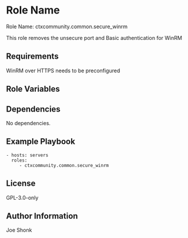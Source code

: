 Role Name
=========

Role Name: ctxcommunity.common.secure_winrm

This role removes the unsecure port and Basic authentication for WinRM

Requirements
------------

WinRM over HTTPS needs to be preconfigured

Role Variables
--------------

Dependencies
------------

No dependencies.

Example Playbook
----------------

    - hosts: servers
      roles:
         - ctxcommunity.common.secure_winrm

License
-------

GPL-3.0-only

Author Information
------------------

Joe Shonk
